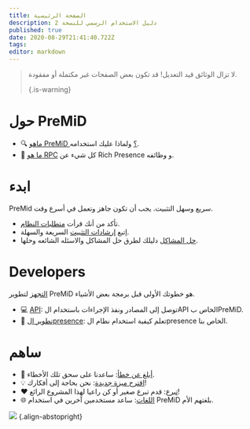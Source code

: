 ```yaml
---
title: الصفحة الرئيسية
description: دليل الاستخدام الرسمي للنسخة 2
published: true
date: 2020-08-29T21:41:40.722Z
tags:
editor: markdown
---
```


> لا تزال الوثائق قيد التعديل! قد تكون بعض الصفحات غير مكتملة أو مفقودة. 
> 
> {.is-warning}

# حول PreMiD
- :mag: [ماهو PreMiD ؟](/about) ولماذا عليك استخدامه.
- :link: [ما هو RPC](https://discordapp.com/rich-presence) كل شيء عن Rich Presence و وظائفه.

# ابدء

PreMid سريع وسهل التثبيت. يجب أن تكون جاهز وتعمل في أسرع وقت.

- تأكد من أنك قرأت [متطلبات النظام](/install/requirements).
- إتبع [إرشادات التثبيت](/install) السريعة والسهلة.
- [حل المشاكل](/troubleshooting) دليلك لطرق حل المشاكل والاسئله الشائعه وحلها.

# Developers

[التجهز](/dev) لتطوير PreMiD هو خطوتك الأولى قبل برمجة بعض الأشياء.

- :computer: [API](/dev/api): توصل إلى المصادر ونفذ الإجراءات باستخدام الAPI الخاص بPreMiD.
- :wrench: [تطوير الpresence](/dev/presence): تعلم كيفية استخدام نظام الpresence الخاص بنا.

# ساهم
- :bug: [أبلغ عن خطأ](https://github.com/PreMiD): ساعدنا على سحق تلك الأخطاء.
- :bulb: [اقترح ميزة جديدة](https://discord.premid.app/): نحن بحاجة إلى أفكارك!
- :heart: [تبرع](https://www.patreon.com/Timeraa): قدم تبرع صغير أو كن راعيا لهذا المشروع الرائع!
- :globe_with_meridians: [اللغات](https://translate.premid.app): ساعد مستخدمين آخرين في استخدام PreMiD بلغتهم الأم.

![](https://beta.premid.app/img/logo.2b414dc2.gif) {.align-abstopright}